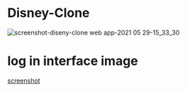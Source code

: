 

# Disney-Clone

![screenshot-diseny-clone web app-2021 05 29-15_33_30](https://user-images.githubusercontent.com/71871246/120066375-a7a0f080-c093-11eb-911d-b7f08415f4e2.png)

# log in interface image
[screenshot](file:///C:/Users/hp/Downloads/screenshot-diseny-clone.web.app-2021.05.29-15_34_40.png)




